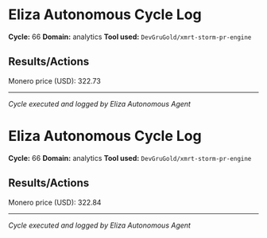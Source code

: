 # Eliza Autonomous Cycle Log

**Cycle:** 66
**Domain:** analytics
**Tool used:** `DevGruGold/xmrt-storm-pr-engine`

## Results/Actions
Monero price (USD): 322.73

---
*Cycle executed and logged by Eliza Autonomous Agent*

# Eliza Autonomous Cycle Log

**Cycle:** 66
**Domain:** analytics
**Tool used:** `DevGruGold/xmrt-storm-pr-engine`

## Results/Actions
Monero price (USD): 322.84

---
*Cycle executed and logged by Eliza Autonomous Agent*